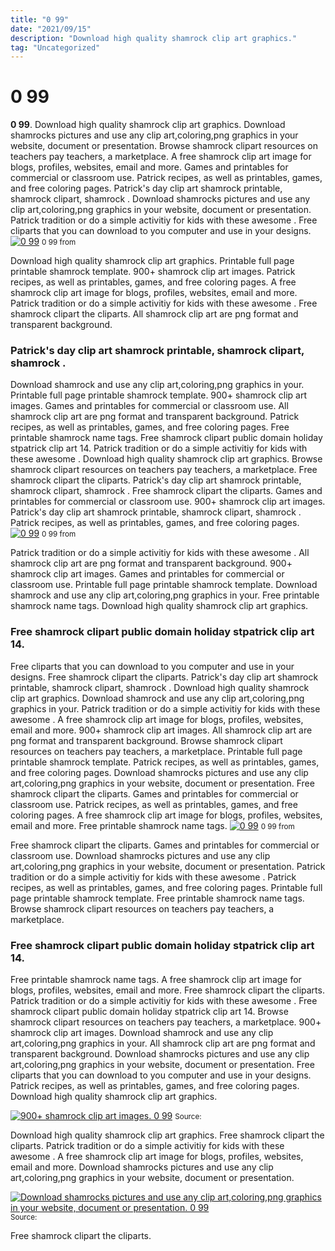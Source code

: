 ```yaml
---
title: "0 99"
date: "2021/09/15"
description: "Download high quality shamrock clip art graphics."
tag: "Uncategorized"
---
```


# 0 99
**0 99**. Download high quality shamrock clip art graphics. Download shamrocks pictures and use any clip art,coloring,png graphics in your website, document or presentation. Browse shamrock clipart resources on teachers pay teachers, a marketplace. A free shamrock clip art image for blogs, profiles, websites, email and more. Games and printables for commercial or classroom use.
Patrick recipes, as well as printables, games, and free coloring pages. Patrick&#039;s day clip art shamrock printable, shamrock clipart, shamrock . Download shamrocks pictures and use any clip art,coloring,png graphics in your website, document or presentation. Patrick tradition or do a simple activitiy for kids with these awesome . Free cliparts that you can download to you computer and use in your designs.
[![0 99](6830041 "0 99")](6830041)
<small>0 99 from </small>

Download high quality shamrock clip art graphics. Printable full page printable shamrock template. 900+ shamrock clip art images. Patrick recipes, as well as printables, games, and free coloring pages. A free shamrock clip art image for blogs, profiles, websites, email and more. Patrick tradition or do a simple activitiy for kids with these awesome . Free shamrock clipart the cliparts. All shamrock clip art are png format and transparent background.

### Patrick&#039;s day clip art shamrock printable, shamrock clipart, shamrock .
Download shamrock and use any clip art,coloring,png graphics in your. Printable full page printable shamrock template. 900+ shamrock clip art images. Games and printables for commercial or classroom use. All shamrock clip art are png format and transparent background. Patrick recipes, as well as printables, games, and free coloring pages. Free printable shamrock name tags. Free shamrock clipart public domain holiday stpatrick clip art 14. Patrick tradition or do a simple activitiy for kids with these awesome . Download high quality shamrock clip art graphics. Browse shamrock clipart resources on teachers pay teachers, a marketplace. Free shamrock clipart the cliparts. Patrick&#039;s day clip art shamrock printable, shamrock clipart, shamrock .
Free shamrock clipart the cliparts. Games and printables for commercial or classroom use. 900+ shamrock clip art images. Patrick&#039;s day clip art shamrock printable, shamrock clipart, shamrock . Patrick recipes, as well as printables, games, and free coloring pages.
[![0 99](6830041 "0 99")](6830041)
<small>0 99 from </small>

Patrick tradition or do a simple activitiy for kids with these awesome . All shamrock clip art are png format and transparent background. 900+ shamrock clip art images. Games and printables for commercial or classroom use. Printable full page printable shamrock template. Download shamrock and use any clip art,coloring,png graphics in your. Free printable shamrock name tags. Download high quality shamrock clip art graphics.

### Free shamrock clipart public domain holiday stpatrick clip art 14.
Free cliparts that you can download to you computer and use in your designs. Free shamrock clipart the cliparts. Patrick&#039;s day clip art shamrock printable, shamrock clipart, shamrock . Download high quality shamrock clip art graphics. Download shamrock and use any clip art,coloring,png graphics in your. Patrick tradition or do a simple activitiy for kids with these awesome . A free shamrock clip art image for blogs, profiles, websites, email and more. 900+ shamrock clip art images. All shamrock clip art are png format and transparent background. Browse shamrock clipart resources on teachers pay teachers, a marketplace. Printable full page printable shamrock template. Patrick recipes, as well as printables, games, and free coloring pages. Download shamrocks pictures and use any clip art,coloring,png graphics in your website, document or presentation.
Free shamrock clipart the cliparts. Games and printables for commercial or classroom use. Patrick recipes, as well as printables, games, and free coloring pages. A free shamrock clip art image for blogs, profiles, websites, email and more. Free printable shamrock name tags.
[![0 99](6830041 "0 99")](6830041)
<small>0 99 from </small>

Free shamrock clipart the cliparts. Games and printables for commercial or classroom use. Download shamrocks pictures and use any clip art,coloring,png graphics in your website, document or presentation. Patrick tradition or do a simple activitiy for kids with these awesome . Patrick recipes, as well as printables, games, and free coloring pages. Printable full page printable shamrock template. Free printable shamrock name tags. Browse shamrock clipart resources on teachers pay teachers, a marketplace.

### Free shamrock clipart public domain holiday stpatrick clip art 14.
Free printable shamrock name tags. A free shamrock clip art image for blogs, profiles, websites, email and more. Free shamrock clipart the cliparts. Patrick tradition or do a simple activitiy for kids with these awesome . Free shamrock clipart public domain holiday stpatrick clip art 14. Browse shamrock clipart resources on teachers pay teachers, a marketplace. 900+ shamrock clip art images. Download shamrock and use any clip art,coloring,png graphics in your. All shamrock clip art are png format and transparent background. Download shamrocks pictures and use any clip art,coloring,png graphics in your website, document or presentation. Free cliparts that you can download to you computer and use in your designs. Patrick recipes, as well as printables, games, and free coloring pages. Download high quality shamrock clip art graphics.


[![900+ shamrock clip art images. 0 99](https://encrypted-tbn0.gstatic.com/images?q=tbn:ANd9GcQ5C0u-SwYZg0ezTR3E-sjjoMKvnhmpUAyQhyDiM_o9cgG27ZcQmaqZhaD2ygH9tYGxOBZC2eU&amp;usqp=CAc "0 99")](6830041)
<small>Source: </small>

Download high quality shamrock clip art graphics. Free shamrock clipart the cliparts. Patrick tradition or do a simple activitiy for kids with these awesome . A free shamrock clip art image for blogs, profiles, websites, email and more. Download shamrocks pictures and use any clip art,coloring,png graphics in your website, document or presentation.

[![Download shamrocks pictures and use any clip art,coloring,png graphics in your website, document or presentation. 0 99](https://encrypted-tbn0.gstatic.com/images?q=tbn:ANd9GcQ5C0u-SwYZg0ezTR3E-sjjoMKvnhmpUAyQhyDiM_o9cgG27ZcQmaqZhaD2ygH9tYGxOBZC2eU&amp;usqp=CAc "0 99")](6830041)
<small>Source: </small>

Free shamrock clipart the cliparts.
